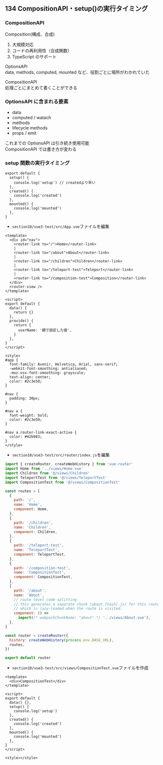 ## 134 CompositionAPI・setup()の実行タイミング

### CompositionAPI

Composition(構成、合成)<br>

1. 大規模対応<br>
2. コードの再利用性（合成関数）<br>
3. TypeScript のサポート<br>

OptionsAPI<br>
data, methods, computed, mounted など、役割ごとに場所がわかれていた<br>

CompositionAPI<br>
処理ごとにまとめて書くことができる<br>

### OptionsAPI に含まれる要素

- data<br>
- computed / watach<br>
- methods<br>
- lifecycle methods<br>
- props / emit<br>

これまでの OptionsAPI は引き続き使用可能<br>
CompositionAPI では書き方が変わる<br>

### setup 関数の実行タイミング

```
export default {
  setup() {
    console.log('setup') // createdより早い
  },
  created() {
    console.log('created')
  },
  mounted() {
    console.log('mounted')
  },
}
```

- `section10/vue3-test/src/App.vue`ファイルを編集<br>

```vue:App.vue
<template>
  <div id="nav">
    <router-link to="/">Home</router-link>
    |
    <router-link to="/about">About</router-link>
    |
    <router-link to="/children">Children</router-link>
    |
    <router-link to="/teleport-test">Teleport</router-link>
    |
    <router-link to="/composition-test">Composition</router-link>
  </div>
  <router-view />
</template>

<script>
export default {
  data() {
    return {}
  },
  provide() {
    return {
      userName: '親で設定した値',
    }
  },
}
</script>

<style>
#app {
  font-family: Avenir, Helvetica, Arial, sans-serif;
  -webkit-font-smoothing: antialiased;
  -moz-osx-font-smoothing: grayscale;
  text-align: center;
  color: #2c3e50;
}

#nav {
  padding: 30px;
}

#nav a {
  font-weight: bold;
  color: #2c3e50;
}

#nav a.router-link-exact-active {
  color: #42b983;
}
</style>
```

- `section10/vue3-test/src/router/index.js`を編集<br>

```js:index.js
import { createRouter, createWebHistory } from 'vue-router'
import Home from '../views/Home.vue'
import Children from '@/views/Children'
import TeleportTest from '@/views/TeleportTest'
import CompositionTest from '@/views/CompositionTest'

const routes = [
  {
    path: '/',
    name: 'Home',
    component: Home,
  },
  {
    path: '/children',
    name: 'Children',
    component: Children,
  },
  {
    path: '/teleport-test',
    name: 'TeleportTest',
    component: TeleportTest,
  },
  {
    path: '/composition-test',
    name: 'CompositionTest',
    component: CompositionTest,
  },
  {
    path: '/about',
    name: 'About',
    // route level code-splitting
    // this generates a separate chunk (about.[hash].js) for this route
    // which is lazy-loaded when the route is visited.
    component: () =>
      import(/* webpackChunkName: "about" */ '../views/About.vue'),
  },
]

const router = createRouter({
  history: createWebHistory(process.env.BASE_URL),
  routes,
})

export default router
```

- `section10/vue3-test/src/views/CompositionTest.vue`ファイルを作成<br>

```vue:CompositionTest.vue
<template>
  <div>CompositionTest</div>
</template>

<script>
export default {
  data() {},
  setup() {
    console.log('setup')
  },
  created() {
    console.log('created')
  },
  mounted() {
    console.log('mounted')
  },
}
</script>

<style></style>
```
